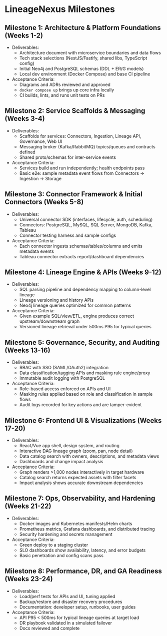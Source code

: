 # LineageNexus Milestones

## Milestone 1: Architecture & Platform Foundations (Weeks 1-2)
- Deliverables:
  - Architecture document with microservice boundaries and data flows
  - Tech stack selections (NestJS/Fastify, shared libs, TypeScript config)
  - Initial Neo4j and PostgreSQL schemas (DDL + ER/G models)
  - Local dev environment (Docker Compose) and base CI pipeline
- Acceptance Criteria:
  - Diagrams and ADRs reviewed and approved
  - `docker compose up` brings up core infra locally
  - CI builds, lints, and runs unit tests on PRs

## Milestone 2: Service Scaffolds & Messaging (Weeks 3-4)
- Deliverables:
  - Scaffolds for services: Connectors, Ingestion, Lineage API, Governance, Web UI
  - Messaging broker (Kafka/RabbitMQ) topics/queues and contracts defined
  - Shared proto/schemas for inter-service events
- Acceptance Criteria:
  - Services build and run independently; health endpoints pass
  - Basic e2e: sample metadata event flows from Connectors -> Ingestion -> Storage

## Milestone 3: Connector Framework & Initial Connectors (Weeks 5-8)
- Deliverables:
  - Universal connector SDK (interfaces, lifecycle, auth, scheduling)
  - Connectors: PostgreSQL, MySQL, SQL Server, MongoDB, Kafka, Tableau
  - Connector testing harness and sample configs
- Acceptance Criteria:
  - Each connector ingests schemas/tables/columns and emits metadata events
  - Tableau connector extracts report/dashboard dependencies

## Milestone 4: Lineage Engine & APIs (Weeks 9-12)
- Deliverables:
  - SQL parsing pipeline and dependency mapping to column-level lineage
  - Lineage versioning and history APIs
  - Neo4j lineage queries optimized for common patterns
- Acceptance Criteria:
  - Given example SQL/view/ETL, engine produces correct upstream/downstream graph
  - Versioned lineage retrieval under 500ms P95 for typical queries

## Milestone 5: Governance, Security, and Auditing (Weeks 13-16)
- Deliverables:
  - RBAC with SSO (SAML/OAuth2) integration
  - Data classification/tagging APIs and masking rule engine/proxy
  - Immutable audit logging with PostgreSQL
- Acceptance Criteria:
  - Role-based access enforced on APIs and UI
  - Masking rules applied based on role and classification in sample flows
  - Audit logs recorded for key actions and are tamper-evident

## Milestone 6: Frontend UI & Visualizations (Weeks 17-20)
- Deliverables:
  - React/Vue app shell, design system, and routing
  - Interactive DAG lineage graph (zoom, pan, node detail)
  - Data catalog search with owners, descriptions, and metadata views
  - Dashboards and change impact analysis
- Acceptance Criteria:
  - Graph renders >1,000 nodes interactively in target hardware
  - Catalog search returns expected assets with filter facets
  - Impact analysis shows accurate downstream dependencies

## Milestone 7: Ops, Observability, and Hardening (Weeks 21-22)
- Deliverables:
  - Docker images and Kubernetes manifests/Helm charts
  - Prometheus metrics, Grafana dashboards, and distributed tracing
  - Security hardening and secrets management
- Acceptance Criteria:
  - Green deploy to a staging cluster
  - SLO dashboards show availability, latency, and error budgets
  - Basic penetration and config scans pass

## Milestone 8: Performance, DR, and GA Readiness (Weeks 23-24)
- Deliverables:
  - Load/perf tests for APIs and UI, tuning applied
  - Backup/restore and disaster recovery procedures
  - Documentation: developer setup, runbooks, user guides
- Acceptance Criteria:
  - API P95 < 500ms for typical lineage queries at target load
  - DR playbook validated in a simulated failover
  - Docs reviewed and complete 
